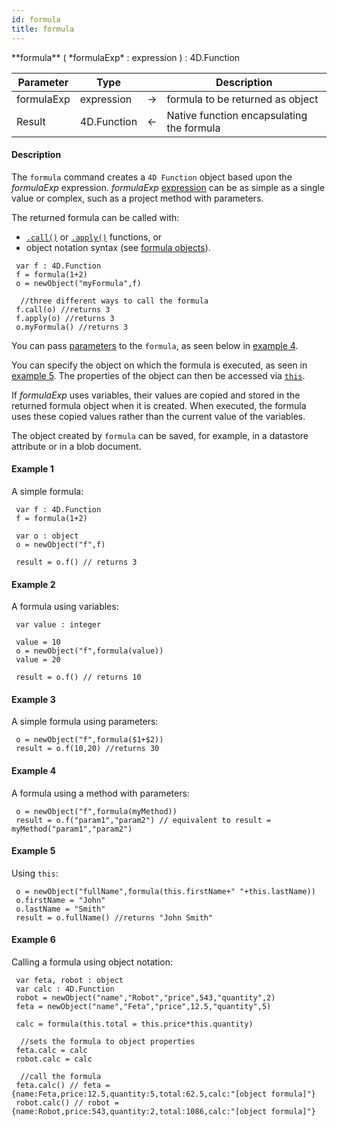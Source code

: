 ```yaml
---
id: formula
title: formula
---
```



<!-- REF #_command_.formula.Syntax -->**formula** ( *formulaExp* : expression ) : 4D.Function<!-- END REF -->


<!-- REF #_command_.formula.Params -->
|Parameter|Type||Description|
|---------|--- |:---:|------|
|formulaExp|expression|->|formula to be returned as object|
|Result|4D.Function|<-|Native function encapsulating the formula|
<!-- END REF -->


#### Description

The `formula` command <!-- REF #_command_.formula.Summary -->creates a `4D Function` object based upon the *formulaExp* expression<!-- END REF -->. *formulaExp* [expression](../basics/lang-expressions.md) can be as simple as a single value or complex, such as a project method with parameters.

The returned formula can be called with:

*	[`.call()`](../FunctionClass.md#call) or [`.apply()`](../FunctionClass.md#apply) functions, or
*	object notation syntax (see [formula objects](../FunctionClass.md#formula-objects)).

```qs
 var f : 4D.Function
 f = formula(1+2)
 o = newObject("myFormula",f)

  //three different ways to call the formula
 f.call(o) //returns 3
 f.apply(o) //returns 3
 o.myFormula() //returns 3
```

You can pass [parameters](../FunctionClass.md#passing-parameters) to the `formula`, as seen below in [example 4](../FunctionClass.md#example-4).

You can specify the object on which the formula is executed, as seen in [example 5](../FunctionClass.md#example-5). The properties of the object can then be accessed via [`this`](../basics/lang-classes.md#this).

If *formulaExp* uses variables, their values are copied and stored in the returned formula object when it is created. When executed, the formula uses these copied values rather than the current value of the variables.

The object created by `formula` can be saved, for example, in a datastore attribute or in a blob document.


#### Example 1

A simple formula:

```qs
 var f : 4D.Function
 f = formula(1+2)

 var o : object
 o = newObject("f",f)

 result = o.f() // returns 3
```

#### Example 2

A formula using variables:

```qs
 var value : integer

 value = 10
 o = newObject("f",formula(value))
 value = 20

 result = o.f() // returns 10
```


#### Example 3

A simple formula using parameters:

```qs
 o = newObject("f",formula($1+$2))
 result = o.f(10,20) //returns 30
```


#### Example 4

A formula using a method with parameters:

```qs
 o = newObject("f",formula(myMethod))
 result = o.f("param1","param2") // equivalent to result = myMethod("param1","param2")
```


#### Example 5

Using `this`:

```qs
 o = newObject("fullName",formula(this.firstName+" "+this.lastName))
 o.firstName = "John"
 o.lastName = "Smith"
 result = o.fullName() //returns "John Smith"
```

#### Example 6

Calling a formula using object notation:

```qs
 var feta, robot : object
 var calc : 4D.Function
 robot = newObject("name","Robot","price",543,"quantity",2)
 feta = newObject("name","Feta","price",12.5,"quantity",5)

 calc = formula(this.total = this.price*this.quantity)

  //sets the formula to object properties
 feta.calc = calc
 robot.calc = calc

  //call the formula
 feta.calc() // feta = {name:Feta,price:12.5,quantity:5,total:62.5,calc:"[object formula]"}
 robot.calc() // robot = {name:Robot,price:543,quantity:2,total:1086,calc:"[object formula]"}
```
